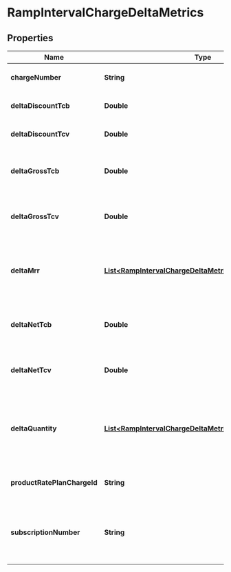 

# RampIntervalChargeDeltaMetrics


## Properties

| Name | Type | Description | Notes |
|------------ | ------------- | ------------- | -------------|
|**chargeNumber** | **String** | The number of the rate plan charge. |  [optional] |
|**deltaDiscountTcb** | **Double** | The discount delta amount for the TCB. |  [optional] |
|**deltaDiscountTcv** | **Double** | The discount delta amount for the TCV. |  [optional] |
|**deltaGrossTcb** | **Double** | The TCB delta value before discount charges are applied. |  [optional] |
|**deltaGrossTcv** | **Double** | The TCV delta value before discount charges are applied. |  [optional] |
|**deltaMrr** | [**List&lt;RampIntervalChargeDeltaMetricsDeltaMrrInner&gt;**](RampIntervalChargeDeltaMetricsDeltaMrrInner.md) | The MRR changing history of the current rate plan charge in the current ramp interval. |  [optional] |
|**deltaNetTcb** | **Double** | The TCB delta value after discount charges are applied. |  [optional] |
|**deltaNetTcv** | **Double** | The TCV delta value after discount charges are applied. |  [optional] |
|**deltaQuantity** | [**List&lt;RampIntervalChargeDeltaMetricsDeltaQuantityInner&gt;**](RampIntervalChargeDeltaMetricsDeltaQuantityInner.md) | The charge quantity changing history of the current rate plan charge in the current ramp interval. |  [optional] |
|**productRatePlanChargeId** | **String** | The ID of the corresponding product rate plan charge. |  [optional] |
|**subscriptionNumber** | **String** | The number of the subscription that the current rate plan charge belongs to. |  [optional] |



